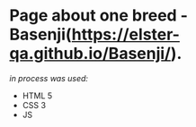 # Page about one breed - Basenji(https://elster-qa.github.io/Basenji/).
*in process was used:*
* HTML 5
* CSS 3
* JS
